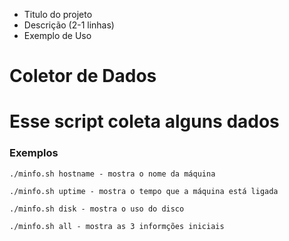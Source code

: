 * Titulo do projeto
* Descrição (2-1 linhas)
* Exemplo de Uso
# Coletor de Dados
# Esse script coleta alguns dados 

### Exemplos
`./minfo.sh hostname - mostra o nome da máquina`

`./minfo.sh uptime - mostra o tempo que a máquina está ligada`

`./minfo.sh disk - mostra o uso do disco`

`./minfo.sh all - mostra as 3 informções iniciais`